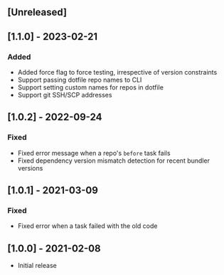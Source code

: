 ## [Unreleased]

## [1.1.0] - 2023-02-21

### Added

- Added force flag to force testing, irrespective of version constraints
- Support passing dotfile repo names to CLI
- Support setting custom names for repos in dotfile
- Support git SSH/SCP addresses

## [1.0.2] - 2022-09-24

### Fixed

- Fixed error message when a repo's `before` task fails
- Fixed dependency version mismatch detection for recent bundler versions

## [1.0.1] - 2021-03-09

### Fixed

- Fixed error when a task failed with the old code

## [1.0.0] - 2021-02-08

- Initial release
